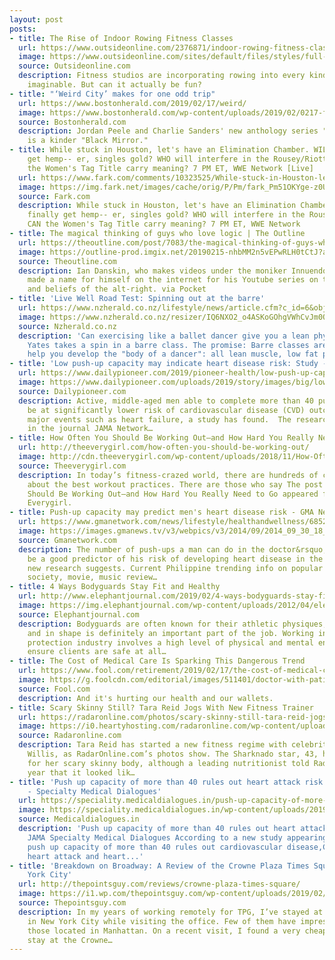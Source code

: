 ```yaml
---
layout: post
posts:
- title: The Rise of Indoor Rowing Fitness Classes
  url: https://www.outsideonline.com/2376871/indoor-rowing-fitness-classes
  image: https://www.outsideonline.com/sites/default/files/styles/full-page/public/2019/01/31/rowing-class-women_h.jpg?itok=oAoY86ms
  source: Outsideonline.com
  description: Fitness studios are incorporating rowing into every kind of workout
    imaginable. But can it actually be fun?
- title: "‘Weird City’ makes for one odd trip"
  url: https://www.bostonherald.com/2019/02/17/weird/
  image: https://www.bostonherald.com/wp-content/uploads/2019/02/0217-fea-bhr-L-weird1.jpg?w=1024&h=576
  source: Bostonherald.com
  description: Jordan Peele and Charlie Sanders' new anthology series "Weird City"
    is a kinder "Black Mirror."
- title: While stuck in Houston, let's have an Elimination Chamber. WILL Kofi finally
    get hemp-- er, singles gold? WHO will interfere in the Rousey/Riott match? CAN
    the Women's Tag Title carry meaning? 7 PM ET, WWE Network [Live]
  url: https://www.fark.com/comments/10323525/While-stuck-in-Houston-lets-have-an-Elimination-Chamber-WILL-Kofi-finally-get-hemp-er-singles-gold-WHO-will-interfere-in-RouseyRiott-match-CAN-Womens-Tag-Title-carry-meaning-7-PM-ET-WWE-Network
  image: https://img.fark.net/images/cache/orig/P/Pm/fark_Pm51OKYge-z0UPkkns2gBTyoYr4.jpg?t=dR3y5P_bAHCOkGL86Sr90g&f=1551070800
  source: Fark.com
  description: While stuck in Houston, let's have an Elimination Chamber. WILL Kofi
    finally get hemp-- er, singles gold? WHO will interfere in the Rousey/Riott match?
    CAN the Women's Tag Title carry meaning? 7 PM ET, WWE Network
- title: The magical thinking of guys who love logic | The Outline
  url: https://theoutline.com/post/7083/the-magical-thinking-of-guys-who-love-logic
  image: https://outline-prod.imgix.net/20190215-nhbMM2n5vEPwRLH0tCtJ?auto=format&q=60&w=1280&s=92d90879ecf51c9f7292ed71858f5620
  source: Theoutline.com
  description: Ian Danskin, who makes videos under the moniker Innuendo Studios, has
    made a name for himself on the internet for his Youtube series on the techniques
    and beliefs of the alt-right. via Pocket
- title: 'Live Well Road Test: Spinning out at the barre'
  url: https://www.nzherald.co.nz/lifestyle/news/article.cfm?c_id=6&objectid=12201055
  image: https://www.nzherald.co.nz/resizer/IQ6NXO2_o4ASKoGOhgVWhCvJm0Q=/1200x0/smart/filters:quality(70)/arc-anglerfish-syd-prod-nzme.s3.amazonaws.com/public/F7UYBF53WFH2BIMPLSOASRPJDU.jpg
  source: Nzherald.co.nz
  description: 'Can exercising like a ballet dancer give you a lean physique? Siena
    Yates takes a spin in a barre class. The promise: Barre classes are supposed to
    help you develop the "body of a dancer": all lean muscle, low fat percentage...'
- title: 'Low push-up capacity may indicate heart disease risk: Study - Daily Pioneer'
  url: https://www.dailypioneer.com/2019/pioneer-health/low-push-up-capacity-may-indicate-heart-disease-risk--study.html
  image: https://www.dailypioneer.com/uploads/2019/story/images/big/low-push-up-capacity-may-indicate-heart-disease-risk--study-2019-02-17.jpg
  source: Dailypioneer.com
  description: Active, middle-aged men able to complete more than 40 push-ups may
    be at significantly lower risk of cardiovascular disease (CVD) outcomes -- including
    major events such as heart failure, a study has found.  The research, published
    in the journal JAMA Network…
- title: How Often You Should Be Working Out—and How Hard You Really Need to Go
  url: http://theeverygirl.com/how-often-you-should-be-working-out/
  image: http://cdn.theeverygirl.com/wp-content/uploads/2018/11/How-Often-You-Should-Be-Working-Out-the-everygirl-s.jpg
  source: Theeverygirl.com
  description: In today’s fitness-crazed world, there are hundreds of competing theories
    about the best workout practices. There are those who say The post How Often You
    Should Be Working Out—and How Hard You Really Need to Go appeared first on The
    Everygirl.
- title: Push-up capacity may predict men's heart disease risk - GMA News
  url: https://www.gmanetwork.com/news/lifestyle/healthandwellness/685212/push-up-capacity-may-predict-men-rsquo-s-heart-disease-risk/story/
  image: https://images.gmanews.tv/v3/webpics/v3/2014/09/2014_09_30_18_53_19.jpg
  source: Gmanetwork.com
  description: The number of push-ups a man can do in the doctor&rsquo;s office may
    be a good predictor of his risk of developing heart disease in the coming years,
    new research suggests. Current Philippine trending info on popular art, culture,
    society, movie, music review…
- title: 4 Ways Bodyguards Stay Fit and Healthy
  url: http://www.elephantjournal.com/2019/02/4-ways-bodyguards-stay-fit-and-healthy/
  image: https://img.elephantjournal.com/wp-content/uploads/2012/04/elephant-journal-logo-JPEG-large.jpg
  source: Elephantjournal.com
  description: Bodyguards are often known for their athletic physiques, staying healthy
    and in shape is definitely an important part of the job. Working in the close
    protection industry involves a high level of physical and mental endurance to
    ensure clients are safe at all…
- title: The Cost of Medical Care Is Sparking This Dangerous Trend
  url: https://www.fool.com/retirement/2019/02/17/the-cost-of-medical-care-is-sparking-this-dangerou.aspx
  image: https://g.foolcdn.com/editorial/images/511401/doctor-with-patient_gettyimages-486169457.jpg
  source: Fool.com
  description: And it's hurting our health and our wallets.
- title: Scary Skinny Still? Tara Reid Jogs With New Fitness Trainer
  url: https://radaronline.com/photos/scary-skinny-still-tara-reid-jogs-with-new-fitness-trainer/
  image: https://i0.heartyhosting.com/radaronline.com/wp-content/uploads/2019/02/scary-skinny-tara-reid-jogs-with-new-fitness-trainer-pp-.jpg?fit=1200%2C765&ssl=1
  source: Radaronline.com
  description: Tara Reid has started a new fitness regime with celebrity trainer Jenna
    Willis, as RadarOnline.com’s photos show. The Sharknado star, 43, has become famous
    for her scary skinny body, although a leading nutritionist told Radar late last
    year that it looked lik…
- title: 'Push up capacity of more than 40 rules out heart attack risk in men: JAMA
    - Specialty Medical Dialogues'
  url: https://speciality.medicaldialogues.in/push-up-capacity-of-more-than-40-rules-out-heart-attack-risk-in-men-jama/
  image: https://speciality.medicaldialogues.in/wp-content/uploads/2019/02/heart-attack-1.jpg
  source: Medicaldialogues.in
  description: 'Push up capacity of more than 40 rules out heart attack risk in men:
    JAMA Specialty Medical Dialogues According to a new study appearing in JAMA, a
    push up capacity of more than 40 rules out cardiovascular disease,CVD risk including
    heart attack and heart...'
- title: 'Breakdown on Broadway: A Review of the Crowne Plaza Times Square in New
    York City'
  url: http://thepointsguy.com/reviews/crowne-plaza-times-square/
  image: https://i1.wp.com/thepointsguy.com/wp-content/uploads/2019/02/Crowne-Plaza-Times-Square-front-entrance.jpg?fit=1500%2C1125px&ssl=1
  source: Thepointsguy.com
  description: In my years of working remotely for TPG, I’ve stayed at dozens of hotels
    in New York City while visiting the office. Few of them have impressed me, especially
    those located in Manhattan. On a recent visit, I found a very cheap $91-per-night
    stay at the Crowne…
---
```


